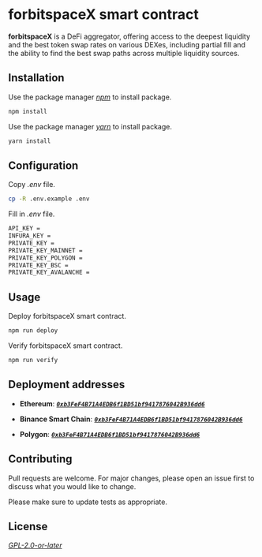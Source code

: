 # forbitspaceX smart contract 


**forbitspaceX** is a DeFi aggregator, offering access to the deepest liquidity and the best token swap rates on various DEXes, including partial fill and the ability to find the best swap paths across multiple liquidity sources.

## Installation

Use the package manager *[npm](https://nodejs.org/en/download/)* to install package.

```bash
npm install
```

Use the package manager *[yarn](https://yarnpkg.com/getting-started/install)* to install package.

```bash
yarn install
```

## Configuration

Copy *.env* file.

```bash
cp -R .env.example .env
```

Fill in *.env* file.

```bash
API_KEY =
INFURA_KEY = 
PRIVATE_KEY =
PRIVATE_KEY_MAINNET =
PRIVATE_KEY_POLYGON =
PRIVATE_KEY_BSC =
PRIVATE_KEY_AVALANCHE =
```

## Usage

Deploy forbitspaceX smart contract.

```bash
npm run deploy
```

Verify forbitspaceX smart contract.

```bash
npm run verify
```

## Deployment addresses

- **Ethereum**: ***[`0xb3FeF4B71A4EDB6f1BD51bf9417876042B936dd6`](https://etherscan.io/address/0xb3FeF4B71A4EDB6f1BD51bf9417876042B936dd6#code)***

- **Binance Smart Chain**: ***[`0xb3FeF4B71A4EDB6f1BD51bf9417876042B936dd6`](https://bscscan.com/address/0xb3FeF4B71A4EDB6f1BD51bf9417876042B936dd6#code)***

- **Polygon**: ***[`0xb3FeF4B71A4EDB6f1BD51bf9417876042B936dd6`](https://polygonscan.com/address/0xb3FeF4B71A4EDB6f1BD51bf9417876042B936dd6#code)***

## Contributing
Pull requests are welcome. For major changes, please open an issue first to discuss what you would like to change.

Please make sure to update tests as appropriate.

## License
*[GPL-2.0-or-later](https://spdx.org/licenses/GPL-2.0-or-later.html)*
